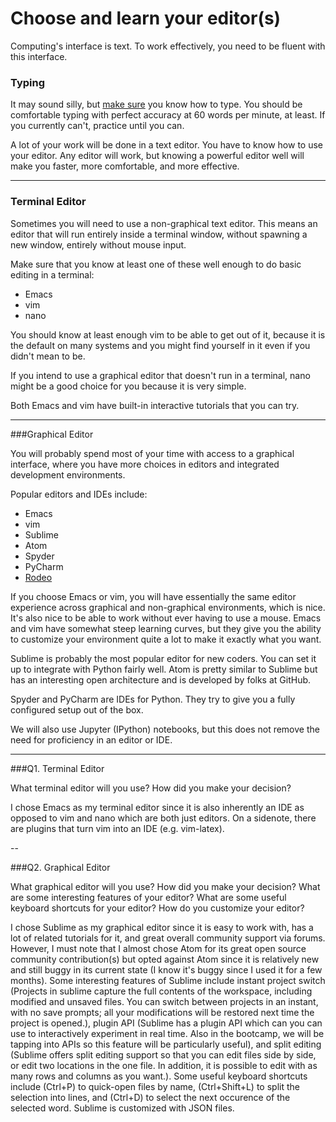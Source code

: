 # Choose and learn your editor(s)


Computing's interface is text. To work effectively, you need to be fluent with this interface.


### Typing

It may sound silly, but [make sure](http://www.typingtest.com/) you know how to type. You should be comfortable typing with perfect accuracy at 60 words per minute, at least. If you currently can't, practice until you can.

A lot of your work will be done in a text editor. You have to know how to use your editor. Any editor will work, but knowing a powerful editor well will make you faster, more comfortable, and more effective.

---

### Terminal Editor

Sometimes you will need to use a non-graphical text editor. This means an editor that will run entirely inside a terminal window, without spawning a new window, entirely without mouse input.

Make sure that you know at least one of these well enough to do basic editing in a terminal:

 * Emacs
 * vim
 * nano

You should know at least enough vim to be able to get out of it, because it is the default on many systems and you might find yourself in it even if you didn't mean to be.

If you intend to use a graphical editor that doesn't run in a terminal, nano might be a good choice for you because it is very simple.

Both Emacs and vim have built-in interactive tutorials that you can try.



---

###Graphical Editor

You will probably spend most of your time with access to a graphical interface, where you have more choices in editors and integrated development environments.

Popular editors and IDEs include:

 * Emacs
 * vim
 * Sublime
 * Atom
 * Spyder
 * PyCharm
 * [Rodeo](http://blog.yhat.com/posts/introducing-rodeo.html)

If you choose Emacs or vim, you will have essentially the same editor experience across graphical and non-graphical environments, which is nice. It's also nice to be able to work without ever having to use a mouse. Emacs and vim have somewhat steep learning curves, but they give you the ability to customize your environment quite a lot to make it exactly what you want.

Sublime is probably the most popular editor for new coders. You can set it up to integrate with Python fairly well. Atom is pretty similar to Sublime but has an interesting open architecture and is developed by folks at GitHub.

Spyder and PyCharm are IDEs for Python. They try to give you a fully configured setup out of the box.

We will also use Jupyter (IPython) notebooks, but this does not remove the need for proficiency in an editor or IDE.

---

###Q1. Terminal Editor

What terminal editor will you use? How did you make your decision?

I chose Emacs as my terminal editor since it is also inherently an IDE as opposed to vim and nano which are both just editors. On a sidenote, there are plugins that turn vim into an IDE (e.g. vim-latex).

--

###Q2. Graphical Editor

What graphical editor will you use? How did you make your decision? What are some interesting features of your editor? What are some useful keyboard shortcuts for your editor? How do you customize your editor?

I chose Sublime as my graphical editor since it is easy to work with, has a lot of related tutorials for it, and great overall community support via forums. However, I must note that I almost chose Atom for its great open source community contribution(s) but opted against Atom since it is relatively new and still buggy in its current state (I know it's buggy since I used it for a few months). Some interesting features of Sublime include instant project switch (Projects in sublime capture the full contents of the workspace, including modified and unsaved files. You can switch between projects in an instant, with no save prompts; all your modifications will be restored next time the project is opened.), plugin API (Sublime has a plugin API which can you can use to interactively experiment in real time. Also in the bootcamp, we will be tapping into APIs so this feature will be particularly useful), and split editing (Sublime offers split editing support so that you can edit files side by side, or edit two locations in the one file. In addition, it is possible to edit with as many rows and columns as you want.). Some useful keyboard shortcuts include (Ctrl+P) to quick-open files by name, (Ctrl+Shift+L) to split the selection into lines, and (Ctrl+D) to select the next occurence of the selected word. Sublime is customized with JSON files.
